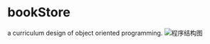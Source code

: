 # bookStore
a curriculum design of object oriented programming.
![程序结构图](https://ooo.0o0.ooo/2017/06/19/5947c035e705b.png)
